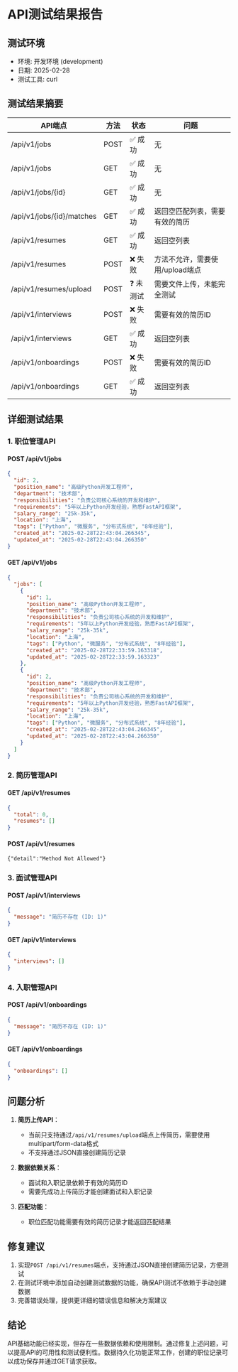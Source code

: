 # API测试结果报告

## 测试环境
- 环境: 开发环境 (development)
- 日期: 2025-02-28
- 测试工具: curl

## 测试结果摘要

| API端点 | 方法 | 状态 | 问题 |
|---------|------|------|------|
| /api/v1/jobs | POST | ✅ 成功 | 无 |
| /api/v1/jobs | GET | ✅ 成功 | 无 |
| /api/v1/jobs/{id} | GET | ✅ 成功 | 无 |
| /api/v1/jobs/{id}/matches | GET | ✅ 成功 | 返回空匹配列表，需要有效的简历 |
| /api/v1/resumes | GET | ✅ 成功 | 返回空列表 |
| /api/v1/resumes | POST | ❌ 失败 | 方法不允许，需要使用/upload端点 |
| /api/v1/resumes/upload | POST | ❓ 未测试 | 需要文件上传，未能完全测试 |
| /api/v1/interviews | POST | ❌ 失败 | 需要有效的简历ID |
| /api/v1/interviews | GET | ✅ 成功 | 返回空列表 |
| /api/v1/onboardings | POST | ❌ 失败 | 需要有效的简历ID |
| /api/v1/onboardings | GET | ✅ 成功 | 返回空列表 |

## 详细测试结果

### 1. 职位管理API

#### POST /api/v1/jobs
```json
{
  "id": 2,
  "position_name": "高级Python开发工程师",
  "department": "技术部",
  "responsibilities": "负责公司核心系统的开发和维护",
  "requirements": "5年以上Python开发经验，熟悉FastAPI框架",
  "salary_range": "25k-35k",
  "location": "上海",
  "tags": ["Python", "微服务", "分布式系统", "8年经验"],
  "created_at": "2025-02-28T22:43:04.266345",
  "updated_at": "2025-02-28T22:43:04.266350"
}
```

#### GET /api/v1/jobs
```json
{
  "jobs": [
    {
      "id": 1,
      "position_name": "高级Python开发工程师",
      "department": "技术部",
      "responsibilities": "负责公司核心系统的开发和维护",
      "requirements": "5年以上Python开发经验，熟悉FastAPI框架",
      "salary_range": "25k-35k",
      "location": "上海",
      "tags": ["Python", "微服务", "分布式系统", "8年经验"],
      "created_at": "2025-02-28T22:33:59.163318",
      "updated_at": "2025-02-28T22:33:59.163323"
    },
    {
      "id": 2,
      "position_name": "高级Python开发工程师",
      "department": "技术部",
      "responsibilities": "负责公司核心系统的开发和维护",
      "requirements": "5年以上Python开发经验，熟悉FastAPI框架",
      "salary_range": "25k-35k",
      "location": "上海",
      "tags": ["Python", "微服务", "分布式系统", "8年经验"],
      "created_at": "2025-02-28T22:43:04.266345",
      "updated_at": "2025-02-28T22:43:04.266350"
    }
  ]
}
```

### 2. 简历管理API

#### GET /api/v1/resumes
```json
{
  "total": 0,
  "resumes": []
}
```

#### POST /api/v1/resumes
```
{"detail":"Method Not Allowed"}
```

### 3. 面试管理API

#### POST /api/v1/interviews
```json
{
  "message": "简历不存在 (ID: 1)"
}
```

#### GET /api/v1/interviews
```json
{
  "interviews": []
}
```

### 4. 入职管理API

#### POST /api/v1/onboardings
```json
{
  "message": "简历不存在 (ID: 1)"
}
```

#### GET /api/v1/onboardings
```json
{
  "onboardings": []
}
```

## 问题分析

1. **简历上传API**：
   - 当前只支持通过`/api/v1/resumes/upload`端点上传简历，需要使用multipart/form-data格式
   - 不支持通过JSON直接创建简历记录

2. **数据依赖关系**：
   - 面试和入职记录依赖于有效的简历ID
   - 需要先成功上传简历才能创建面试和入职记录

3. **匹配功能**：
   - 职位匹配功能需要有效的简历记录才能返回匹配结果

## 修复建议

1. 实现`POST /api/v1/resumes`端点，支持通过JSON直接创建简历记录，方便测试
2. 在测试环境中添加自动创建测试数据的功能，确保API测试不依赖于手动创建数据
3. 完善错误处理，提供更详细的错误信息和解决方案建议

## 结论

API基础功能已经实现，但存在一些数据依赖和使用限制。通过修复上述问题，可以提高API的可用性和测试便利性。数据持久化功能正常工作，创建的职位记录可以成功保存并通过GET请求获取。
